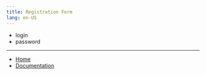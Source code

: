 ```yaml
---
title: Registration Form
lang: en-US
---
```


+ login
+ password

---
+ [Home](http://www.dialogware.com/)
+ [Documentation](http://docs.dialogware.com/)
